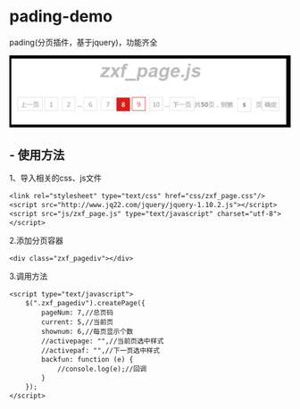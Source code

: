 # pading-demo
pading(分页插件，基于jquery)，功能齐全


<img src="img/1.png" />


##  - 使用方法


1、导入相关的css、js文件
```
<link rel="stylesheet" type="text/css" href="css/zxf_page.css"/>
<script src="http://www.jq22.com/jquery/jquery-1.10.2.js"></script>
<script src="js/zxf_page.js" type="text/javascript" charset="utf-8"></script>
```


2.添加分页容器
```
<div class="zxf_pagediv"></div>

```

3.调用方法
```
<script type="text/javascript">
    $(".zxf_pagediv").createPage({
        pageNum: 7,//总页码
        current: 5,//当前页
        shownum: 6,//每页显示个数
        //activepage: "",//当前页选中样式
        //activepaf: "",//下一页选中样式
        backfun: function (e) {
            //console.log(e);//回调
        }
    });
</script>

```
